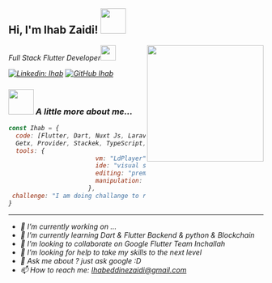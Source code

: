 <h2> Hi, I'm Ihab Zaidi! <img src="https://media.giphy.com/media/mGcNjsfWAjY5AEZNw6/giphy.gif" width="50"></h2>
<img align='right' src="https://media.giphy.com/media/ieyl9zmCjO4b4t6qoY/giphy.gif" width="230">
<p><em>Full Stack Flutter Developer<img src="https://media.giphy.com/media/fYSnHlufseco8Fh93Z/giphy.gif" width="30">
  

[![Linkedin: Ihab](https://img.shields.io/badge/-IhabZaidi-blue?style=flat-square&logo=Linkedin&logoColor=white&link=https://www.linkedin.com/in/ihabzaidi/)](https://www.linkedin.com/in/ihabzaidi/)
[![GitHub Ihab](https://img.shields.io/github/followers/IhabZaidi?label=follow&style=social)](https://github.com/IhabZaidi)


### <img src="https://media.giphy.com/media/VgCDAzcKvsR6OM0uWg/giphy.gif" width="50"> A little more about me...  

```javascript
const Ihab = {
  code: [Flutter, Dart, Nuxt Js, Laravel, MySQL, SQL server, Bloc / cubit,
  Getx, Provider, Stackek, TypeScript, Node Js, visual basic, Solidity Blockchain],
  tools: {
                        vm: "LdPlayer",
                        ide: "visual studio code",
                        editing: "premiere & efter effects",
                        manipulation: "ps & illustrator"
                      },
 challenge: "I am doing challange to reach the senior degree in flutter in the possible shortest time"
}
```



---

- 🔭 I’m currently working on ...
- 🌱 I’m currently learning Dart & Flutter Backend & python & Blockchain
- 👯 I’m looking to collaborate on Google Flutter Team Inchallah
- 🤔 I’m looking for help to take my skills to the next level
- 💬 Ask me about ? just ask google :D
- 📫 How to reach me: Ihabeddinezaidi@gmail.com



